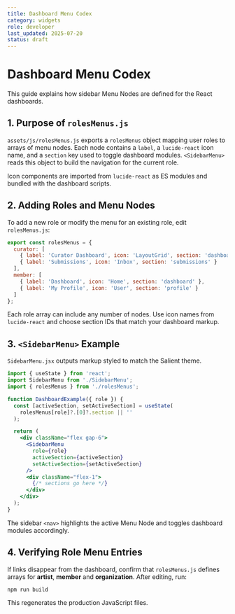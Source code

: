 ```yaml
---
title: Dashboard Menu Codex
category: widgets
role: developer
last_updated: 2025-07-20
status: draft
---
```


# Dashboard Menu Codex

This guide explains how sidebar Menu Nodes are defined for the React dashboards.

## 1. Purpose of `rolesMenus.js`

`assets/js/rolesMenus.js` exports a `rolesMenus` object mapping user roles to arrays of menu nodes. Each node contains a `label`, a `lucide-react` icon name, and a `section` key used to toggle dashboard modules. `<SidebarMenu>` reads this object to build the navigation for the current role.

Icon components are imported from `lucide-react` as ES modules and bundled with the dashboard scripts.

## 2. Adding Roles and Menu Nodes

To add a new role or modify the menu for an existing role, edit `rolesMenus.js`:

```js
export const rolesMenus = {
  curator: [
    { label: 'Curator Dashboard', icon: 'LayoutGrid', section: 'dashboard' },
    { label: 'Submissions', icon: 'Inbox', section: 'submissions' }
  ],
  member: [
    { label: 'Dashboard', icon: 'Home', section: 'dashboard' },
    { label: 'My Profile', icon: 'User', section: 'profile' }
  ]
};
```

Each role array can include any number of nodes. Use icon names from `lucide-react` and choose section IDs that match your dashboard markup.

## 3. `<SidebarMenu>` Example

`SidebarMenu.jsx` outputs markup styled to match the Salient theme.

```jsx
import { useState } from 'react';
import SidebarMenu from './SidebarMenu';
import { rolesMenus } from './rolesMenus';

function DashboardExample({ role }) {
  const [activeSection, setActiveSection] = useState(
    rolesMenus[role]?.[0]?.section || ''
  );

  return (
    <div className="flex gap-6">
      <SidebarMenu
        role={role}
        activeSection={activeSection}
        setActiveSection={setActiveSection}
      />
      <div className="flex-1">
        {/* sections go here */}
      </div>
    </div>
  );
}
```

The sidebar `<nav>` highlights the active Menu Node and toggles dashboard modules accordingly.

## 4. Verifying Role Menu Entries

If links disappear from the dashboard, confirm that `rolesMenus.js` defines arrays for **artist**, **member** and **organization**. After editing, run:

```bash
npm run build
```

This regenerates the production JavaScript files.
